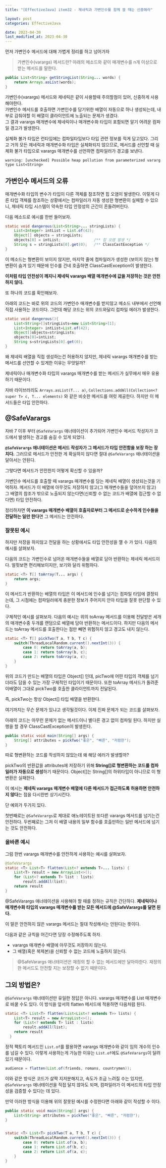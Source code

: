 ```yaml
---
title: "[EffectiveJava] item32 - 제네릭과 가변인수를 함께 쓸 때는 신중해라"

layout: post
categories: EffectiveJava

date: 2023-04-30
last_modified_at: 2023-04-30
---
```


먼저 가변인수 메서드에 대해 가볍게 정리를 하고 넘어가자

> 가변인수(varargs) 메서드란?
> 아래의 메소드와 같이 매개변수를 n개 이상으로 받는 메서드를 말한다.
```java
public List<String> getStringList(String... words) {
    return Arrays.asList(words);
}
```

가변인수(varargs) 메서드와 제네릭은 같이 사용할때 주의할점이 있어, 신중하게 사용해야한다. <br/>
가변인수 메서드를 호출하면 가변인수를 담기위한 배열이 자동으로 하나 생성되는데, 내부로 감춰야할 이 배열이 클라이언트에 노출되는 문제가 생겼다. <br/>
그 결과 varargs 매개변수에 제네릭이나 매개변수화 타입이 포함되면 알기 어려운 컴파일 경고가 발생한다.

실체화 불가 타입은 런타임에는 컴파일타임보다 타입 관련 정보를 적게 담고있다.
그리고 거의 모든 제네릭과 매개변수화 타입은 실체화되지 않으므로, 메서드를 선언할 때 실체화 불가 타입으로 varargs 매개변수를 선언하면 컴파일러가 경고를 보낸다.

```shell
warning: [unchecked] Possible heap pollution from parameterized vararg type List<String>
```

## 가변인수 메서드의 오류

매개변수화 타입의 변수가 타입이 다른 객체를 참조하면 힙 오염이 발생한다.
이렇게 다른 타입 객체를 참조하는 상황에서는 컴파일러가 자동 생성한 형변환이 실패할 수 있으니, 제네릭 타입 시스템이 약속한 타입 안정성의 근간이 흔들려버린다.

다음 메소드로 예시를 한번 들어보자.

```java
static void dangerous(List<String>... stringLists) {
    List<Integer> intList = List.of(42);
    Object[] objects = stringLists;
    objects[0] = intList;               /** 힙 오염 발생 */
    String s = stringLists[0].get(0);   /** ClassCastException */
}
```

이 메소드는 형변환이 보이지 않지만, 마지막 줄에 컴파일러가 생성한 (보이지 않는) 형변환이 숨겨 있기 때문에 인수를 건네 호출하면 ClassCastException이 발생한다.

**이처럼 타입 안전성이 깨지니 제네릭 varargs 배열 매개변수에 값을 저장하는 것은 안전하지 않다.**

또 하나의 코드를 확인해보자.

아래의 코드는 바로 위의 코드의 가변인수 매개변수를 받지않고 메소드 내부에서 선언해 직접 사용하는 코드이다.
그런데 해당 코드는 위의 코드와달리 컴파일 에러가 발생한다.

```java
static void dangerous(){
    List<String>[]stringLists=new List<String>[1];
    List<Integer> intList=List.of(42);
    Object[]objects=stringLists;
    objects[0]=intList;
    String s=stringLists[0].get(0);
}
```

왜 제네릭 배열을 직접 생성하는건 허용하지 않지만, 제네릭 varargs 매개변수를 받는 메서드를 선언할 수 있게한 이유는 무엇일까?

제네릭이나 매개변수화 타입의 varargs 매개변수를 받는 메서드가 실무에서 매우 유용하기 때문이다.

자바 라이브러리도 `Arrays.asList(T... a)`, `Collections.addAll(Collection<? super T> c, T... elements)` 와 같은 비슷한 메서드를 여럿 제공한다.
하지만 이 메서드들은 타입 안전하다.


## @SafeVarargs

자바 7 이후 부터 `@SafeVarargs` 애너테이션이 추가되어 가변인수 메서드 작성자가 코드에서 발생하는 경고를 숨길 수 있게 되었다.

**`@SafeVarargs` 애너테이션은 메서드 작성자가 그 메서드가 타입 안전함을 보장 하는 장치다.**
그러므로 메서드가 안전한 게 확실하지 않다면 절대 `@SafeVarargs` 애너테이션을 달아서는 안된다.

그렇다면 메서드가 안전한지 어떻게 확신할 수 있을까?

가변인수 메서드를 호출할 때 varargs 매개변수를 담는 제네릭 배열이 생성되는것을 기억하자.
메서드가 이 배열에 아무것도 저장하지 않고(그 매개변수들을 덮어쓰지 않고) 그 배열의 참조가 밖으로 노출되지 않는다면(신뢰할 수 없는 코드가 배열에 접근할 수 없다면) 타입 안전하다.

정리하자면 **이 varargs 매개변수 배열이 호출자로부터 그 메서드로 순수하게 인수들을 전달하는 일만 한다**면 그 메서드는 안전하다.

### 잘못된 예시

하지만 저장을 하지않고 전달을 하는 상황에서도 타입 안전성을 깰 수 가 있다.
다음의 예시를 살펴보자.

다음의 코드는 가변인수로 넘어온 매개변수들을 배열로 담아 반환하는 제네릭 메서드이다. 얼핏보면 편리해보이지만, 보기와 달리 위험하다.

```java
static <T> T[] toArray(T... args) {
    return args;
}
```

이 메서드가 반환하는 배열의 타입은 이 메서드에 인수를 넘기는 컴파일 타임에 결정되는데, 그 시점에는 컴파일러에게 충분한 정보가 주어지지 안아 타입을 잘못 판단할 수 있다.

구체적인 예시를 살펴보자. 다음의 예시는 위의 toArray 메서드를 이용해 전달받은 세개의 매개변수중 두개를 랜덤으로 배열에 담아 반환하는 메서드이다.
하지만 다음의 메서드는 toArray 메서드를 호출한다는 점만 빼면 위험하지 않고 경고도 내지 않는다.

```java
static <T> T[] pickTwo(T a, T b, T c) {
    switch(ThreadLocalRandom.current().nextInt(3)) {
        case 0: return toArray(a, b);
        case 1: return toArray(b, c);
        case 2: return toArray(a, c);
    }
}
```

위의 코드가 만드는 배열의 타입은 Object[] 인데, picTwo에 어떤 타입의 객체를 넘기더라도 담을 수 있는 가장 구체적인 타입이기 때문이다.
또한 toArray 메서드가 돌려준 이배열이 그대로 pickTwo를 호출한 클라이언트까지 전달된다.

즉, pickTwo는 항상 Object[] 타입 배열을 반환한다.

여기까지는 무슨 문제가 있냐고 생각될것이다. 이제 진짜 문제가 되는 코드를 살펴보자.

아래의 코드는 아무런 문제가 없는 메서드이니 별다른 경고 없이 컴파일 된다.
하지만 실행을 할 경우 ClassCastException이 발생힌다.

```java
public static void main(String[] args) {
    String[] attributes = pickTwo("좋은", "빠른", "저렴한");
}
```

따로 형변환하는 코드를 작성하지 않았는데 왜 해당 에러가 발생할까?

pickTwo의 반환값을 attributes에 저장하기 위해 **String[]로 형변환하는 코드를 컴파일러가 자동으로 생성**하기 때문이다.
Object[]는 String[]의 하위타입이 아니므로 이 형변환은 실패한다.

이 예시는 **제네릭 varargs 매개변수 배열에 다른 메서드가 접근하도록 허용하면 안전하지 않다**는 점을 다시한번 상기시킨다.

단 예외가 두가지 있다.

첫번째로는 `@SafeVarargs`로 제대로 애노테이트된 또다른 varargs 메서드를 넘기는건 안전하다.
두번째로는 그저 이 배열 내용의 일부 함수를 호출만하는 일반 메서드에 넘기는 것도 안전하다.


### 올바른 예시

그럼 한번 varargs 매개변수를 안전하게 사용하는 예시를 살펴보자.

```java
@SafeVarargs
static <T> List<T> flatten(List<? extends T>... lists) {
    List<T> result = new ArrayList<>();
    for (List<? extends T> list : lists)
        result.addAll(list);
    return result
}
```

@SafeVarargs 애너테이션을 사용해야 할 때를 정하는 규칙은 간단하다. **제네릭이나 매개변수화 타입의 varargs 매개변수를 받는 모든 메서드에 @SafeVarargs를 달면 된다.**

이 말은 안전하지 않은 varargs 메서드는 절대 작성해서는 안된다는 뜻이다.

다음과 같은 규칙을 어긴다면 당장 수정해주도록 하자.

- varargs 매개변수 배열에 아무것도 저장하지 않는다.
- 그 배열(혹은 복제본)을 신뢰할 수 없는 코드에 노출하지 않는다.

> @SafeVarargs 애너테이션은 재정의 할 수 없는 메서드에만 달아야한다. 재정의한 메서드도 안전할 지는 보장할 수 없기 때문이다.


## 그외 방법은?

`@SafeVarargs` 애너테이션만 유일한 정답은 아니다.
varargs 매개변수를 List 매개변수로 바꿀 수도 있다. 이 방식을 앞서의 flatten 메서드에 적용하면 다음처럼 된다.

```java
static <T> List<T> flatten(List<List<? extends T>> lists) {
    List<T> result = new ArrayList<>();
    for (List<? extends T> list : lists)
        result.addAll(list);
    return result
  }
```

정적 팩토리 메서드인 `List.of`를 활용하면 varargs 매개변수와 같이 임의 개수의 인수를 넘길 수 있다.
이렇게 사용하는게 가능한 이유는 `List.of`에도 `@SafeVarargs`이 달려 있기 때문이다.

```java
audience = flatten(List.of(friends, romans, countrymen));
```

이와 같은 방식은 코드가 살짝 지저분해지고, 속도가 조금 느려질 수는 있지만, `@SafeVarargs` 애너테이션을 직접 달지 않아도 되며, 컴파일러가 이 메서드의 타입 안정성을 검증할 수 있다는 데 있다.

만약 이러한 방식을 이용해 위의 잘못된 예시를 수정한다면 아래와 같이 작성할 수 이다.

```java
public static void main(String[] args) {
    List<String> attributes = pickTwo("좋은", "빠른", "저렴한");
}


static <T> List<T> pickTwo(T a, T b, T c) {
    switch(ThreadLocalRandom.current().nextInt(3)) {
        case 0: return List.of(a, b);
        case 1: return List.of(b, c);
        case 2: return List.of(a, c);
    }
}
```
